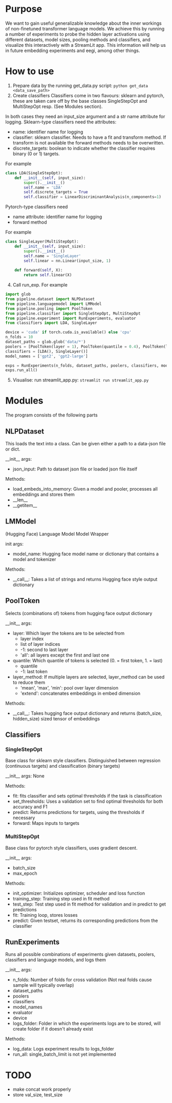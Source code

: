 # Purpose
We want to gain useful generalizable knowledge about the inner workings of non-finetuned transformer language models. We achieve this by running a number of experiments to probe the hidden layer activations using different datasets, model sizes, pooling methods and classifiers, and visualize this interactively with a StreamLit app. This information will help us in future embedding experiments and eegi, among other things.

# How to use
1. Prepare data by the running get_data.py script: ```python get_data <data_save_path>```
2. Create classifiers
Classifiers come in two flavours: sklearn and pytorch, these are taken care off by the base classes SingleStepOpt and MultiStepOpt resp. (See Modules section).

In both cases they need an input_size argument and a str name attribute for logging.
Sklearn-type classifiers need the attributes:
- name: identifier name for logging
- classifier: sklearn classifier. Needs to have a fit and transform method. If transform is not available the forward methods needs to be overwritten.
- discrete_targets: boolean to indicate whether the classifier requires binary (0 or 1) targets.

For example
``` py
class LDA(SingleStepOpt):
    def __init__(self, input_size):
        super().__init__()
        self.name = 'LDA'
        self.discrete_targets = True
        self.classifier = LinearDiscriminantAnalysis(n_components=1)
```
Pytorch-type classifiers need
- name attribute: identifier name for logging
- forward method

For example
``` py
class SingleLayer(MultiStepOpt):
    def __init__(self, input_size):
        super().__init__()
        self.name = 'SingleLayer'
        self.linear = nn.Linear(input_size, 1)
    
    def forward(self, X):
        return self.linear(X)
```

4. Call run_exp. For example
``` py
import glob
from pipeline.dataset import NLPDataset
from pipeline.languagemodel import LMModel
from pipeline.pooling import PoolToken
from pipeline.classifier import SingleStepOpt, MultiStepOpt
from pipeline.experiment import RunExperiments, evaluator
from classifiers import LDA, SingleLayer

device = 'cuda' if torch.cuda.is_available() else 'cpu'
n_folds = 10
dataset_paths = glob.glob('data/*')
poolers = [PoolToken(layer = 1), PoolToken(quantile = 0.4), PoolToken(layer = 'all', layer_method = 'mean')]
classifiers = [LDA(), SingleLayer()]
model_names = ['gpt2', 'gpt2-large']

exps = RunExperiments(n_folds, dataset_paths, poolers, classifiers, model_names, evaluator, device)
exps.run_all()
```

5. Visualise: run streamlit_app.py: ```streamlit run streamlit_app.py```

# Modules
The program consists of the following parts
## NLPDataset
This loads the text into a class. Can be given either a path to a data-json file or dict.

\_\_init\_\_ args:
- json_input: Path to dataset json file or loaded json file itself

Methods:
- load_embeds_into_memory: Given a model and pooler, processes all embeddings and stores them
- \_\_len\_\_
- \_\_getitem\_\_

## LMModel
(Hugging Face) Language Model Model Wrapper

init args:
- model_name: Hugging face model name or dictionary that contains a model and tokenizer

Methods:
- \_\_call\_\_: Takes a list of strings and returns Hugging face style output dictionary

## PoolToken
Selects (combinations of) tokens from hugging face output dictionary

\_\_init\_\_ args:
- layer: Which layer the tokens are to be selected from
    - layer index
    - list of layer indices
    - -1: second to last layer
    - 'all': all layers except the first and last one
- quantile: Which quantile of tokens is selected (0. = first token, 1. = last)
    - quantile
    - -1: last token
- layer_method: If multiple layers are selected, layer_method can be used to reduce them
    - 'mean', 'max', 'min': pool over layer dimension
    - 'extend': concatenates embeddings in embed dimension

Methods:
- \_\_call\_\_: Takes hugging face output dictionary and returns (batch_size, hidden_size) sized tensor of embeddings

## Classifiers
### SingleStepOpt
Base class for sklearn style classifiers.
Distinguished between regression (continuous targets) and classification (binary targets)

\_\_init\_\_ args: None

Methods:
- fit: fits classifier and sets optimal thresholds if the task is classification
- set_thresholds: Uses a validation set to find optimal thresholds for both accuracy and F1
- predict: Returns predictions for targets, using the thresholds if necessary
- forward: Maps inputs to targets

### MultiStepOpt
Base class for pytorch style classifiers, uses gradient descent.

\_\_init\_\_ args:
- batch_size
- max_epoch

Methods:
- init_optimizer: Initializes optimizer, scheduler and loss function
- training_step: Training step used in fit method
- test_step: Test step used in fit method for validation and in predict to get predictions
- fit: Training loop, stores losses
- predict: Given testset, returns its corresponding predictions from the classifier
    
## RunExperiments
Runs all possible combinations of experiments given datasets, poolers, classifiers and language models, and logs them

\_\_init\_\_ args:
- n_folds: Number of folds for cross validation (Not real folds cause sample will typically overlap)
- dataset_paths
- poolers
- classifiers
- model_names
- evaluator
- device
- logs_folder: Folder in which the experiments logs are to be stored, will create folder if it doesn't already exist

Methods:
- log_data: Logs experiment results to logs_folder
- run_all: single_batch_limit is not yet implemented

# TODO
- make concat work properly
- store val_size, test_size
